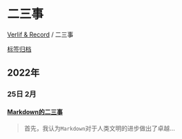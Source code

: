 # 二三事

[Verlif & Record](../readme.md) / 二三事

[标签归档](../tags.md)

## __2022年__

### 25日 __2月__

#### [Markdown的二三事](../docs/二三事/Markdown的二三事.md)

> 首先，我认为`Markdown`对于人类文明的进步做出了卓越...

